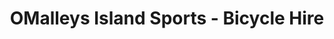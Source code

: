 ---
title: "OMalleys Island Sports - Bicycle Hire"
address: "Keel Post Office, Keel, Achill Island, Co. Mayo"
tel: "+353 (0)98 43 125"
county: "Mayo"
category: "Cycling"
type: "Content"
lat: "53.967830657958984"
lng: "-10.088281631469727"
---